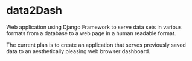 data2Dash
=========

Web application using Django Framework to serve data sets in various formats from a database to a web page in a human readable format.

The current plan is to create an application that serves previously saved data to an aesthetically pleasing web browser dashboard.